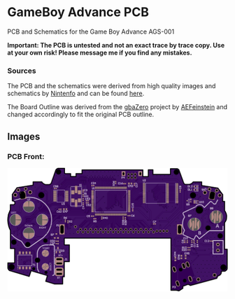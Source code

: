 # GameBoy Advance PCB
PCB and Schematics for the Game Boy Advance AGS-001

**Important: The PCB is untested and not an exact trace by trace copy. Use at your own risk! Please message me if you find any mistakes.**  

### Sources
The PCB and the schematics were derived from high quality images and schematics by [Nintenfo](https://github.com/Nintenfo) and can be found [here](https://nintenfo.github.io/repository/systems/GBA/documentation/schematics/).

The Board Outline was derived from the [gbaZero]([Nintenfo]) project by [AEFeinstein](https://github.com/AEFeinstein/) and changed accordingly to fit the original PCB outline.

## Images
### PCB Front:
![PCB Front](/img/pcb-front.png)
